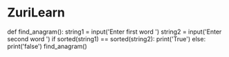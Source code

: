 # ZuriLearn
def find_anagram():
    string1 = input('Enter first word ')
    string2 = input('Enter second word ')
    if sorted(string1) == sorted(string2):
        print('True')
    else:
        print('false')
find_anagram()
